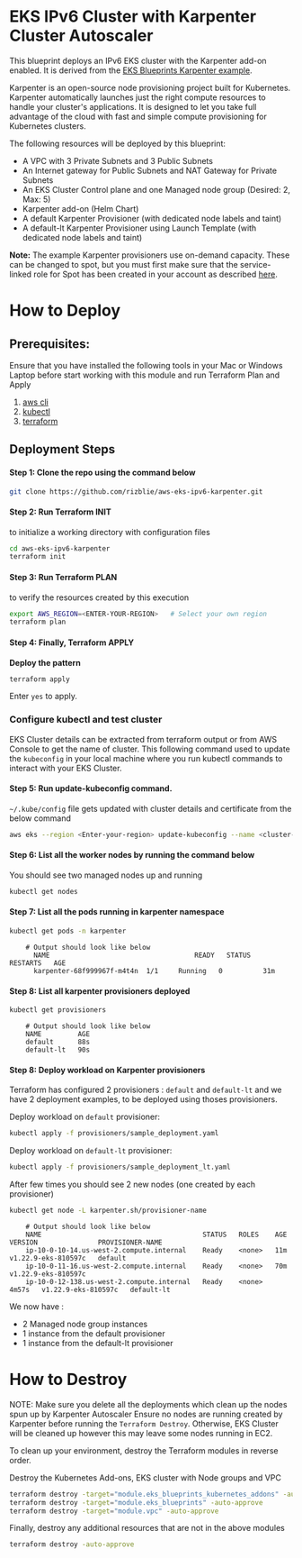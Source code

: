 # EKS IPv6 Cluster with Karpenter Cluster Autoscaler

This blueprint deploys an IPv6 EKS cluster with the Karpenter add-on enabled. It is derived from the [EKS Blueprints Karpenter example](https://github.com/aws-ia/terraform-aws-eks-blueprints/tree/main/examples/karpenter).

Karpenter is an open-source node provisioning project built for Kubernetes. Karpenter automatically launches just the right compute resources to handle your cluster's applications. It is designed to let you take full advantage of the cloud with fast and simple compute provisioning for Kubernetes clusters.

The following resources will be deployed by this blueprint:

- A VPC with 3 Private Subnets and 3 Public Subnets
- An Internet gateway for Public Subnets and NAT Gateway for Private Subnets
- An EKS Cluster Control plane and one Managed node group (Desired: 2, Max: 5)
- Karpenter add-on (Helm Chart)
- A default Karpenter Provisioner (with dedicated node labels and taint)
- A default-lt Karpenter Provisioner using Launch Template (with dedicated node labels and taint)

**Note:** The example Karpenter provisioners use on-demand capacity. These can be changed to spot, but you must first make sure that the service-linked role for Spot has been created in your account as described [here](https://karpenter.sh/v0.21.1/getting-started/getting-started-with-eksctl/#create-the-ec2-spot-service-linked-role).

# How to Deploy

## Prerequisites:

Ensure that you have installed the following tools in your Mac or Windows Laptop before start working with this module and run Terraform Plan and Apply

1. [aws cli](https://docs.aws.amazon.com/cli/latest/userguide/install-cliv2.html)
3. [kubectl](https://Kubernetes.io/docs/tasks/tools/)
4. [terraform](https://learn.hashicorp.com/tutorials/terraform/install-cli)

## Deployment Steps

#### Step 1: Clone the repo using the command below

```bash
git clone https://github.com/rizblie/aws-eks-ipv6-karpenter.git
```

#### Step 2: Run Terraform INIT

to initialize a working directory with configuration files

```bash
cd aws-eks-ipv6-karpenter
terraform init
```

#### Step 3: Run Terraform PLAN

to verify the resources created by this execution

```bash
export AWS_REGION=<ENTER-YOUR-REGION>   # Select your own region
terraform plan
```

#### Step 4: Finally, Terraform APPLY

**Deploy the pattern**

```bash
terraform apply
```

Enter `yes` to apply.

### Configure kubectl and test cluster

EKS Cluster details can be extracted from terraform output or from AWS Console to get the name of cluster. This following command used to update the `kubeconfig` in your local machine where you run kubectl commands to interact with your EKS Cluster.

#### Step 5: Run update-kubeconfig command.

`~/.kube/config` file gets updated with cluster details and certificate from the below command

```bash
aws eks --region <Enter-your-region> update-kubeconfig --name <cluster-name>
```

#### Step 6: List all the worker nodes by running the command below

You should see two managed nodes up and running

```bash
kubectl get nodes
```

#### Step 7: List all the pods running in karpenter namespace

```bash
kubectl get pods -n karpenter
```


```
    # Output should look like below
      NAME                                    READY   STATUS    RESTARTS   AGE
      karpenter-68f999967f-m4t4n  1/1     Running   0          31m
```

#### Step 8: List all karpenter provisioners deployed

```bash
kubectl get provisioners
```

```
    # Output should look like below
    NAME         AGE
    default      88s
    default-lt   90s
```

#### Step 8: Deploy workload on Karpenter provisioners

Terraform has configured 2 provisioners : `default` and `default-lt` and we have 2 deployment examples, to be deployed using thoses provisioners.

Deploy workload on `default` provisioner:

```bash
kubectl apply -f provisioners/sample_deployment.yaml
```


Deploy workload on `default-lt` provisioner:

```bash
kubectl apply -f provisioners/sample_deployment_lt.yaml
```

After few times you should see 2 new nodes (one created by each provisioner)

```bash
kubectl get node -L karpenter.sh/provisioner-name
```

```
    # Output should look like below
    NAME                                        STATUS   ROLES    AGE     VERSION               PROVISIONER-NAME
    ip-10-0-10-14.us-west-2.compute.internal    Ready    <none>   11m     v1.22.9-eks-810597c   default
    ip-10-0-11-16.us-west-2.compute.internal    Ready    <none>   70m     v1.22.9-eks-810597c
    ip-10-0-12-138.us-west-2.compute.internal   Ready    <none>   4m57s   v1.22.9-eks-810597c   default-lt
```

We now have :
- 2 Managed node group instances
- 1 instance from the default provisioner
- 1 instance from the default-lt provisioner

# How to Destroy

NOTE: Make sure you delete all the deployments which clean up the nodes spun up by Karpenter Autoscaler
Ensure no nodes are running created by Karpenter before running the `Terraform Destroy`. Otherwise, EKS Cluster will be cleaned up however this may leave some nodes running in EC2.


To clean up your environment, destroy the Terraform modules in reverse order.

Destroy the Kubernetes Add-ons, EKS cluster with Node groups and VPC

```bash
terraform destroy -target="module.eks_blueprints_kubernetes_addons" -auto-approve
terraform destroy -target="module.eks_blueprints" -auto-approve
terraform destroy -target="module.vpc" -auto-approve
```

Finally, destroy any additional resources that are not in the above modules

```bash
terraform destroy -auto-approve
```
